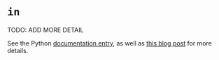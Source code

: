 # `in`

TODO: ADD MORE DETAIL

See the Python [documentation entry][keyword-in-docs], as well as [this blog post][keyword-in-etymology] for more details.

[keyword-in-docs]: https://docs.python.org/3/reference/expressions.html#membership-test-operations
[keyword-in-etymology]: https://yawpitchroll.com/posts/the-35-words-you-need-to-python/#in
